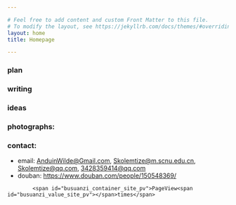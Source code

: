 ```yaml
---

# Feel free to add content and custom Front Matter to this file.
# To modify the layout, see https://jekyllrb.com/docs/themes/#overriding-theme-defaults
layout: home
title: Homepage

---
```


### plan

### writing

### ideas

### photographs:

### contact:
- email: AnduinWilde@Gmail.com, Skolemtize@m.scnu.edu.cn, Skolemtize@qq.com, 3428359414@qq.com
- douban: https://www.douban.com/people/150548369/

<script async src="//busuanzi.ibruce.info/busuanzi/2.3/busuanzi.pure.mini.js"></script>
            <span id="busuanzi_container_site_pv">PageView<span id="busuanzi_value_site_pv"></span>times</span>
